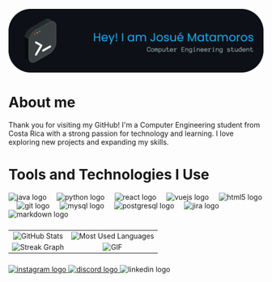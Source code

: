 <p align="center">
  <img src="img/header.png" alt="Josué Matamoros Header" width="840">
</p>

# About me 
Thank you for visiting my GitHub! I'm a Computer Engineering student from Costa Rica with a strong passion for technology and learning. I love exploring new projects and expanding my skills.

# Tools and Technologies I Use

<div align="left">
  <img src="https://cdn.jsdelivr.net/gh/devicons/devicon/icons/java/java-original.svg" height="30" alt="java logo"  />
  <img width="12" />
  <img src="https://cdn.jsdelivr.net/gh/devicons/devicon/icons/python/python-original.svg" height="30" alt="python logo"  />
  <img width="12" />
  <img src="https://cdn.jsdelivr.net/gh/devicons/devicon/icons/react/react-original.svg" height="30" alt="react logo"  />
  <img width="12" />
  <img src="https://cdn.jsdelivr.net/gh/devicons/devicon/icons/vuejs/vuejs-original.svg" height="30" alt="vuejs logo"  />
  <img width="12" />
  <img src="https://cdn.jsdelivr.net/gh/devicons/devicon/icons/html5/html5-original.svg" height="30" alt="html5 logo"  />
  <img width="12" />
  <img src="https://cdn.jsdelivr.net/gh/devicons/devicon/icons/git/git-original.svg" height="30" alt="git logo"  />
  <img width="12" />
  <img src="https://cdn.jsdelivr.net/gh/devicons/devicon/icons/mysql/mysql-original.svg" height="30" alt="mysql logo"  />
  <img width="12" />
  <img src="https://cdn.jsdelivr.net/gh/devicons/devicon/icons/postgresql/postgresql-original.svg" height="30" alt="postgresql logo"  />
  <img width="12" />
  <img src="https://cdn.jsdelivr.net/gh/devicons/devicon/icons/jira/jira-original.svg" height="30" alt="jira logo"  />
  <img width="12" />
  <img src="https://cdn.jsdelivr.net/gh/devicons/devicon/icons/markdown/markdown-original.svg" height="30" alt="markdown logo"  />
</div>

###
<table
  width="100%"
  cellpadding="0"
  cellspacing="0"
  border="0"
  style="border: none; border-collapse: collapse;"
>
  <tr>
    <td align="center" style="border: none;">
      <!-- GitHub Stats -->
      <img
        src="https://github-readme-stats.vercel.app/api?username=JosueMatamoros&theme=dracula&hide_border=false"
        alt="GitHub Stats"
        height="160"
      />
    </td>
    <td align="center" style="border: none;">
      <!-- Top Languages -->
      <img
        src="https://github-readme-stats.vercel.app/api/top-langs?username=JosueMatamoros&layout=compact&langs_count=5&theme=dracula&hide_border=false"
        alt="Most Used Languages"
        height="160"
        width="100%"
      />
    </td>
  </tr>
  <tr>
    <td style="border: none;">
      <!-- Streak -->
      <img
        src="https://github-readme-streak-stats.herokuapp.com/?user=JosueMatamoros&theme=dark&hide_border=false"
        alt="Streak Graph"
        height="160"
      />
    </td>
    <td align="center" style="border: none;">
      <!-- GIF -->
      <img src="https://i.gifer.com/DW2c.gif" alt="GIF" height="160" />
    </td>
  </tr>
</table>



###
<div align="left">
  <a href="https://www.instagram.com/jmatamoros_/" target="_blank">
    <img src="https://img.shields.io/static/v1?message=Instagram&logo=instagram&label=&color=E4405F&logoColor=white&labelColor=&style=for-the-badge" height="35" alt="instagram logo"  />
  </a>
  <a href=" https://discordapp.com/users/matamoros_" target="_blank">
    <img src="https://img.shields.io/static/v1?message=Discord&logo=discord&label=&color=7289DA&logoColor=white&labelColor=&style=for-the-badge" height="35" alt="discord logo"  />
  </a>
  <img src="https://img.shields.io/static/v1?message=LinkedIn&logo=linkedin&label=&color=0077B5&logoColor=white&labelColor=&style=for-the-badge" height="35" alt="linkedin logo"  />
</div>

###


